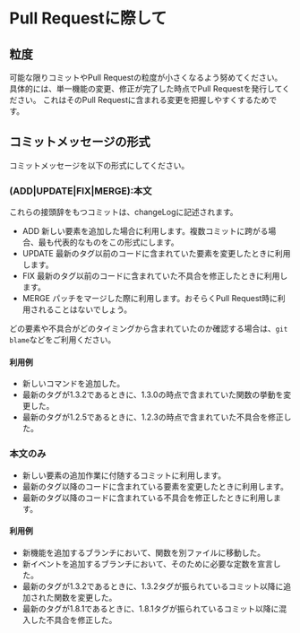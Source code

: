 ﻿# Pull Requestに際して

## 粒度

可能な限りコミットやPull Requestの粒度が小さくなるよう努めてください。
具体的には、単一機能の変更、修正が完了した時点でPull Requestを発行してください。
これはそのPull Requestに含まれる変更を把握しやすくするためです。

## コミットメッセージの形式

コミットメッセージを以下の形式にしてください。

### (ADD|UPDATE|FIX|MERGE):本文

これらの接頭辞をもつコミットは、changeLogに記述されます。

- ADD 新しい要素を追加した場合に利用します。複数コミットに跨がる場合、最も代表的なものをこの形式にします。
- UPDATE 最新のタグ以前のコードに含まれていた要素を変更したときに利用します。
- FIX 最新のタグ以前のコードに含まれていた不具合を修正したときに利用します。
- MERGE パッチをマージした際に利用します。おそらくPull Request時に利用されることはないでしょう。

どの要素や不具合がどのタイミングから含まれていたのか確認する場合は、`git blame`などをご利用ください。

#### 利用例

- 新しいコマンドを追加した。
- 最新のタグが1.3.2であるときに、1.3.0の時点で含まれていた関数の挙動を変更した。
- 最新のタグが1.2.5であるときに、1.2.3の時点で含まれていた不具合を修正した。

### 本文のみ

- 新しい要素の追加作業に付随するコミットに利用します。
- 最新のタグ以降のコードに含まれている要素を変更したときに利用します。
- 最新のタグ以降のコードに含まれている不具合を修正したときに利用します。

#### 利用例

- 新機能を追加するブランチにおいて、関数を別ファイルに移動した。
- 新イベントを追加するブランチにおいて、そのために必要な定数を宣言した。
- 最新のタグが1.3.2であるときに、1.3.2タグが振られているコミット以降に追加された関数を変更した。
- 最新のタグが1.8.1であるときに、1.8.1タグが振られているコミット以降に混入した不具合を修正した。

